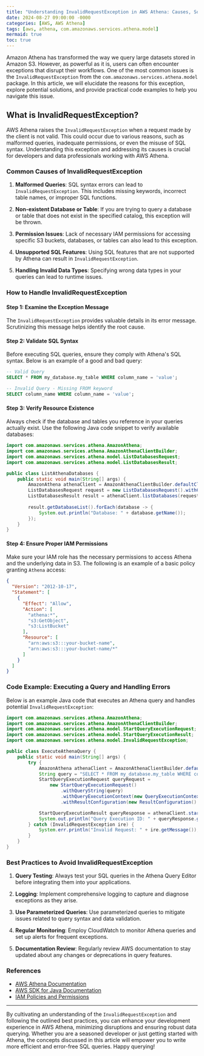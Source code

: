 ```yaml
---
title: "Understanding InvalidRequestException in AWS Athena: Causes, Solutions, and Code Examples"
date: 2024-08-27 09:00:00 -0000
categories: [AWS, AWS Athena]
tags: [aws, athena, com.amazonaws.services.athena.model]
mermaid: true
toc: true
---
```



Amazon Athena has transformed the way we query large datasets stored in Amazon S3. However, as powerful as it is, users can often encounter exceptions that disrupt their workflows. One of the most common issues is the `InvalidRequestException` from the `com.amazonaws.services.athena.model` package. In this article, we will elucidate the reasons for this exception, explore potential solutions, and provide practical code examples to help you navigate this issue. 

## What is InvalidRequestException?

AWS Athena raises the `InvalidRequestException` when a request made by the client is not valid. This could occur due to various reasons, such as malformed queries, inadequate permissions, or even the misuse of SQL syntax. Understanding this exception and addressing its causes is crucial for developers and data professionals working with AWS Athena.

### Common Causes of InvalidRequestException

1. **Malformed Queries**: SQL syntax errors can lead to `InvalidRequestException`. This includes missing keywords, incorrect table names, or improper SQL functions.
  
2. **Non-existent Database or Table**: If you are trying to query a database or table that does not exist in the specified catalog, this exception will be thrown.
  
3. **Permission Issues**: Lack of necessary IAM permissions for accessing specific S3 buckets, databases, or tables can also lead to this exception.

4. **Unsupported SQL Features**: Using SQL features that are not supported by Athena can result in `InvalidRequestException`. 

5. **Handling Invalid Data Types**: Specifying wrong data types in your queries can lead to runtime issues.

### How to Handle InvalidRequestException

#### Step 1: Examine the Exception Message

The `InvalidRequestException` provides valuable details in its error message. Scrutinizing this message helps identify the root cause. 

#### Step 2: Validate SQL Syntax

Before executing SQL queries, ensure they comply with Athena's SQL syntax. Below is an example of a good and bad query:

```sql
-- Valid Query
SELECT * FROM my_database.my_table WHERE column_name = 'value';

-- Invalid Query - Missing FROM keyword
SELECT column_name WHERE column_name = 'value';
```

#### Step 3: Verify Resource Existence

Always check if the database and tables you reference in your queries actually exist. Use the following Java code snippet to verify available databases:

```java
import com.amazonaws.services.athena.AmazonAthena;
import com.amazonaws.services.athena.AmazonAthenaClientBuilder;
import com.amazonaws.services.athena.model.ListDatabasesRequest;
import com.amazonaws.services.athena.model.ListDatabasesResult;

public class ListAthenaDatabases {
    public static void main(String[] args) {
        AmazonAthena athenaClient = AmazonAthenaClientBuilder.defaultClient();
        ListDatabasesRequest request = new ListDatabasesRequest().withCatalogName("AwsDataCatalog");
        ListDatabasesResult result = athenaClient.listDatabases(request);
        
        result.getDatabaseList().forEach(database -> {
            System.out.println("Database: " + database.getName());
        });
    }
}
```

#### Step 4: Ensure Proper IAM Permissions

Make sure your IAM role has the necessary permissions to access Athena and the underlying data in S3. The following is an example of a basic policy granting `Athena` access:

```json
{
  "Version": "2012-10-17",
  "Statement": [
    {
      "Effect": "Allow",
      "Action": [
        "athena:*",
        "s3:GetObject",
        "s3:ListBucket"
      ],
      "Resource": [
        "arn:aws:s3:::your-bucket-name",
        "arn:aws:s3:::your-bucket-name/*"
      ]
    }
  ]
}
```

### Code Example: Executing a Query and Handling Errors

Below is an example Java code that executes an Athena query and handles potential `InvalidRequestException`:

```java
import com.amazonaws.services.athena.AmazonAthena;
import com.amazonaws.services.athena.AmazonAthenaClientBuilder;
import com.amazonaws.services.athena.model.StartQueryExecutionRequest;
import com.amazonaws.services.athena.model.StartQueryExecutionResult;
import com.amazonaws.services.athena.model.InvalidRequestException;

public class ExecuteAthenaQuery {
    public static void main(String[] args) {
        try {
            AmazonAthena athenaClient = AmazonAthenaClientBuilder.defaultClient();
            String query = "SELECT * FROM my_database.my_table WHERE column_name = 'value'";
            StartQueryExecutionRequest queryRequest = 
                new StartQueryExecutionRequest()
                    .withQueryString(query)
                    .withQueryExecutionContext(new QueryExecutionContext().withDatabase("my_database"))
                    .withResultConfiguration(new ResultConfiguration().withOutputLocation("s3://your-bucket/path/"));

            StartQueryExecutionResult queryResponse = athenaClient.startQueryExecution(queryRequest);
            System.out.println("Query Execution ID: " + queryResponse.getQueryExecutionId());
        } catch (InvalidRequestException ire) {
            System.err.println("Invalid Request: " + ire.getMessage());
        }
    }
}
```

### Best Practices to Avoid InvalidRequestException

1. **Query Testing**: Always test your SQL queries in the Athena Query Editor before integrating them into your applications.

2. **Logging**: Implement comprehensive logging to capture and diagnose exceptions as they arise.

3. **Use Parameterized Queries**: Use parameterized queries to mitigate issues related to query syntax and data validation.

4. **Regular Monitoring**: Employ CloudWatch to monitor Athena queries and set up alerts for frequent exceptions.

5. **Documentation Review**: Regularly review AWS documentation to stay updated about any changes or deprecations in query features.

### References

- [AWS Athena Documentation](https://docs.aws.amazon.com/athena/latest/ug/what-is.html)
- [AWS SDK for Java Documentation](https://docs.aws.amazon.com/sdk-for-java/latest/developer-guide/home.html)
- [IAM Policies and Permissions](https://docs.aws.amazon.com/IAM/latest/UserGuide/access_policies.html)

---

By cultivating an understanding of the `InvalidRequestException` and following the outlined best practices, you can enhance your development experience in AWS Athena, minimizing disruptions and ensuring robust data querying. Whether you are a seasoned developer or just getting started with Athena, the concepts discussed in this article will empower you to write more efficient and error-free SQL queries. Happy querying!